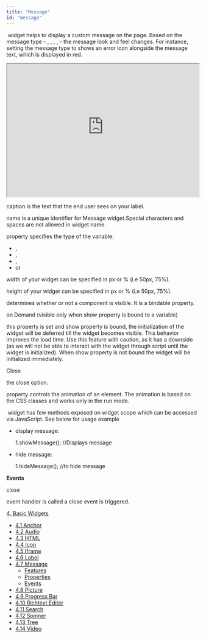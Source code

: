```yaml
---
title: "Message"
id: "message"
---
```


 widget helps to display a custom message on the page. Based on the message type - , , , , \- the message look and feel changes. For instance, setting the message type to shows an error icon alongside the message text, which is displayed in red.

<iframe width="100%" height="350" style="background-color: snow;" allowtransparency="true" src="https://apps.wavemakeronline.com/documentation_snippets/#/Messages"></iframe>

caption is the text that the end user sees on your label.

name is a unique identifier for Message widget.Special characters and spaces are not allowed in widget name.

property specifies the type of the variable:

- ,
- ,
- ,
- or

width of your widget can be specified in px or % (i.e 50px, 75%).

height of your widget can be specified in px or % (i.e 50px, 75%).

determines whether or not a component is visible. It is a bindable property.

on Demand (visible only when show property is bound to a variable)

this property is set and show property is bound, the initialization of the widget will be deferred till the widget becomes visible. This behavior improves the load time. Use this feature with caution, as it has a downside (as we will not be able to interact with the widget through script until the widget is initialized). When show property is not bound the widget will be initialized immediately.

Close

the close option.

property controls the animation of an element. The animation is based on the CSS classes and works only in the run mode.

 widget has few methods exposed on widget scope which can be accessed via JavaScript. See below for usage example

- display message:
    
    1.showMessage(); //Displays message
    
- hide message:
    
    1.hideMessage(); //to hide message
    

**Events**

close

event handler is called a close event is triggered.

[4\. Basic Widgets](/learn/app-development/widgets/widget-library/#basic)

- [4.1 Anchor](/learn/app-development/widgets/basic/anchor/)
- [4.2 Audio](/learn/app-development/widgets/media-widgets/)
- [4.3 HTML](/learn/app-development/widgets/basic/html/)
- [4.4 Icon](/learn/app-development/widgets/basic/icon/)
- [4.5 Iframe](/learn/app-development/widgets/basic/iframe/)
- [4.6 Label](/learn/app-development/widgets/basic/label/)
- [4.7 Message](/learn/app-development/widgets/basic/message/)
    - [Features](#features)
    - [Properties](#properties)
    - [Events](#events)
- [4.8 Picture](/learn/app-development/widgets/media-widgets/)
- [4.9 Progress Bar](/learn/app-development/widgets/basic/progress-bar/)
- [4.10 Richtext Editor](/learn/app-development/widgets/basic/richtext-editor/)
- [4.11 Search](/learn/app-development/widgets/basic/search/)
- [4.12 Spinner](/learn/app-development/widgets/basic/spinner/)
- [4.13 Tree](/learn/app-development/widgets/basic/tree/)
- [4.14 Video](/learn/app-development/widgets/media-widgets/)
